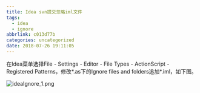 ```yaml
---
title: Idea svn提交忽略iml文件
tags:
  - idea
  - ignore
abbrlink: c013d77b
categories: uncategorized
date: 2018-07-26 19:11:05
---
```


在Idea菜单选择File - Settings - Editor - File Types - ActionScript - Registered Patterns，修改*.as下的Ignore files and folders追加*.iml，如下图。
    
![ideaIgnore_1.png](/upload/ideaIgnore/ideaIgnore_1.png)
